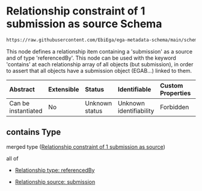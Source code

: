 # Relationship constraint of 1 submission as source Schema

```txt
https://raw.githubusercontent.com/EbiEga/ega-metadata-schema/main/schemas/EGA.assay.json#/properties/assayRelationships/contains
```

This node defines a relationship item containing a 'submission' as a source and of type 'referencedBy'. This node can be used with the keyword 'contains' at each relationship array of all objects (but submission), in order to assert that all objects have a submission object (EGAB...) linked to them.

| Abstract            | Extensible | Status         | Identifiable            | Custom Properties | Additional Properties | Access Restrictions | Defined In                                                                 |
| :------------------ | :--------- | :------------- | :---------------------- | :---------------- | :-------------------- | :------------------ | :------------------------------------------------------------------------- |
| Can be instantiated | No         | Unknown status | Unknown identifiability | Forbidden         | Allowed               | none                | [EGA.assay.json\*](../../../schemas/EGA.assay.json "open original schema") |

## contains Type

merged type ([Relationship constraint of 1 submission as source](ega-11-properties-assay-relationships-relationship-constraint-of-1-submission-as-source.md))

all of

*   [Relationship type: referencedBy](ega-12-definitions-relationship-type-referencedby.md "check type definition")

*   [Relationship source: submission](ega-12-definitions-relationship-source-submission.md "check type definition")

